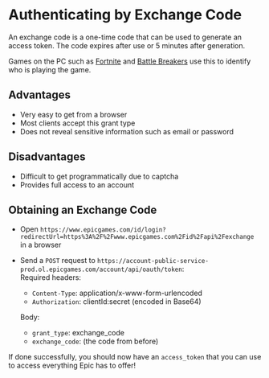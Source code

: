 # Authenticating by Exchange Code
An exchange code is a one-time code that can be used to generate an access token. The code expires after use or 5 minutes after generation.

Games on the PC such as [Fortnite](https://fortnite.com) and [Battle Breakers](https://www.epicgames.com/battlebreakers/en-US/home) use this to identify who is playing the game.

## Advantages
- Very easy to get from a browser
- Most clients accept this grant type
- Does not reveal sensitive information such as email or password

## Disadvantages
- Difficult to get programmatically due to captcha
- Provides full access to an account

## Obtaining an Exchange Code
- Open `https://www.epicgames.com/id/login?redirectUrl=https%3A%2F%2Fwww.epicgames.com%2Fid%2Fapi%2Fexchange` in a browser
- Send a `POST` request to `https://account-public-service-prod.ol.epicgames.com/account/api/oauth/token`:    
  Required headers:
  - `Content-Type`: application/x-www-form-urlencoded
  - `Authorization`: clientId:secret (encoded in Base64)    
  
  Body:
  - `grant_type`: exchange_code
  - `exchange_code`: (the code from before)
  
If done successfully, you should now have an `access_token` that you can use to access everything Epic has to offer!
